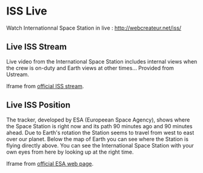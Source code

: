 # ISS Live

Watch Internationnal Space Station in live : http://webcreateur.net/iss/

## Live ISS Stream
Live video from the International Space Station includes internal views when the crew is on-duty and Earth views at other times... Provided from Ustream.

Iframe from [official ISS stream](http://www.ustream.tv/channel/live-iss-stream).

## Live ISS Position

The tracker, developed by ESA (Europeean Space Agency), shows where the Space Station is right now and its path 90 minutes ago and 90 minutes ahead. Due to Earth's rotation the Station seems to travel from west to east over our planet. Below the map of Earth you can see where the Station is flying directly above. You can see the International Space Station with your own eyes from here by looking up at the right time.

Iframe from [official ESA web page](http://www.esa.int/Our_Activities/Human_Spaceflight/International_Space_Station/Where_is_the_International_Space_Station).
